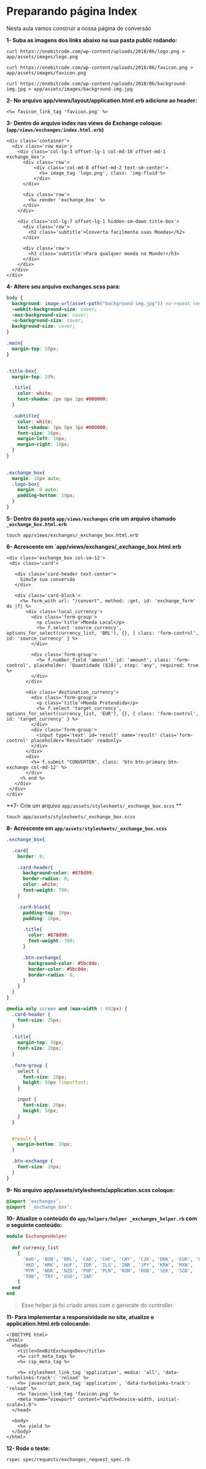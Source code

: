 # Preparando página Index

Nesta aula vamos construir a nossa página de conversão



**1- Suba as imagens dos links abaixo na sua pasta public rodando:**

```shell
curl https://onebitcode.com/wp-content/uploads/2018/06/logo.png > app/assets/images/logo.png

curl https://onebitcode.com/wp-content/uploads/2018/06/favicon.png > app/assets/images/favicon.png

curl https://onebitcode.com/wp-content/uploads/2018/06/background-img.jpg > app/assets/images/background-img.jpg
```



**2- No arquivo app/views/layout/application.html.erb adicione ao header:**

```erb
<%= favicon_link_tag 'favicon.png' %>
```



**3- Dentro do arquivo index nas views do Exchange coloque: (`app/views/exchanges/index.html.erb`)**

```erb
<div class='container'>
  <div class='row main'>
    <div class='col-lg-3 offset-lg-1 col-md-10 offset-md-1 exchange_box'>
      <div class='row'>
          <div class='col-md-8 offset-md-2 text-sm-center'>
            <%= image_tag 'logo.png', class: 'img-fluid'%>
          </div>
      </div>

      <div class='row'>
        <%= render 'exchange_box' %>
      </div>
    </div>

    <div class='col-lg-7 offset-lg-1 hidden-sm-down title-box'>
      <div class='row'>
        <h2 class='subtitle'>Converta facilmente suas Moedas</h2>
      </div>
                
      <div class='row'>
        <h3 class='subtitle'>Para qualquer moeda no Mundo!</h3>
      </div>
    </div>
  </div>
</div>
```



**4- Altere seu arquivo exchanges.scss para:**

```scss
body {
  background: image-url(asset-path("background-img.jpg")) no-repeat center center fixed;
  -webkit-background-size: cover;
  -moz-background-size: cover;
  -o-background-size: cover;
  background-size: cover;
}

.main{
  margin-top: 50px;
}


.title-box{
  margin-top: 20%;

  .title{
    color: white;
    text-shadow: 2px 0px 2px #000000;
  }

  .subtitle{
    color: white;
    text-shadow: 3px 0px 3px #000000;
    font-size: 30px;
    margin-left: 10px;
    margin-right: 10px;
  }
}

 
.exchange_box{
  margin: 10px auto;
  .logo-box{
    margin: 0 auto;
    padding-bottom: 10px;
  }
}
```



**5- Dentro da pasta `app/views/exchanges` crie um arquivo chamado `_exchange_box.html.erb`**

```shell
touch app/views/exchanges/_exchange_box.html.erb
```



**6- Acrescente em `app/views/exchanges/_exchange_box.html.erb**

 ```erb
<div class='exchange_box col-sm-12'>
  <div class='card'>

    <div class='card-header text-center'>
      Simule sua conversão
    </div>

    <div class='card-block'>
      <%= form_with url: "/convert", method: :get, id: 'exchange_form' do |f| %>
        <div class='local_currency'>
          <div class='form-group'>
            <p class='title'>Moeda Local</p>
            <%= f.select 'source_currency', options_for_select(currency_list, 'BRL'), {}, { class: 'form-control', id: 'source_currency' } %>
          </div>

          <div class='form-group'>
            <%= f.number_field 'amount', id: 'amount', class: 'form-control', placeholder: 'Quantidade ($10)', step: 'any', required: true %>
          </div>
        </div>
                    
        <div class='destination_currency'>
          <div class='form-group'>
            <p class='title'>Moeda Pretendida</p>
            <%= f.select 'target_currency', options_for_select(currency_list, 'EUR'), {}, { class: 'form-control', id: 'target_currency' } %>
          </div>
          <div class='form-group'>
            <input type='text' id='result' name='result' class='form-control' placeholder='Resultado' readonly>
          </div>
        </div>
        <div>
          <%= f.submit "CONVERTER", class: 'btn btn-primary btn-exchange col-md-12' %>
        </div>
      <% end %>
    </div>
  </div>
</div>
 ```



**7- Crie um arquivo `app/assets/stylesheets/_exchange_box.scss` **

```shell
touch app/assets/stylesheets/_exchange_box.scss
```



**8- Acrescente em `app/assets/stylesheets/_exchange_box.scss`**

```scss
.exchange_box{

  .card{
    border: 0;

    .card-header{
      background-color: #878d99;
      border-radius: 0;
      color: white;
      font-weight: 700;
    }

    .card-block{
      padding-top: 10px;
      padding: 20px;

      .title{
        color: #878d99;
        font-weight: 700;
      }

      .btn-exchange{
        background-color: #5bc0de;
        border-color: #5bc0de;
        border-radius: 0;
      }
    }
  }
}

@media only screen and (max-width : 992px) {
  .card-header {
    font-size: 25px;
  }

  .title{
    margin-top: 30px;
    font-size: 20px;
  }
    
  .form-group {
    select {
      font-size: 20px;
      height: 50px !important;
    }

    input {
      font-size: 20px;
      height: 50px;
    }
  }


  #result {
    margin-bottom: 20px;
  }

  .btn-exchange {
    font-size: 20px;
  }
}
```



**9- No arquivo app/assets/stylesheets/application.scss coloque:**

```scss
@import 'exchanges';
@import '_exchange_box';
```



**10- Atualize o conteúdo do `app/helpers/helper _exchanges_helper.rb` com o seguinte conteúdo:**

```ruby
module ExchangesHelper
 
  def currency_list
    [
      'AUD', 'BGN', 'BRL', 'CAD', 'CHF', 'CNY', 'CZK', 'DKK', 'EUR', 'GBP',
      'HKD', 'HRK', 'HUF', 'IDR', 'ILS', 'INR', 'JPY', 'KRW', 'MXN',
      'MYR', 'NOK', 'NZD', 'PHP', 'PLN', 'RON', 'RUB', 'SEK', 'SGD',
      'THB', 'TRY', 'USD', 'ZAR'
    ]
  end
end
```

> Esse helper já foi criado antes com o generate do controller.



**11- Para implementar a responsividade no site, atualize o application.html.erb colocando:**

```erb
<!DOCTYPE html>
<html>
  <head>
    <title>OneBitExchangeDev</title>
    <%= csrf_meta_tags %>
    <%= csp_meta_tag %>

    <%= stylesheet_link_tag 'application', media: 'all', 'data-turbolinks-track': 'reload' %>
    <%= javascript_pack_tag 'application', 'data-turbolinks-track': 'reload' %>
    <%= favicon_link_tag 'favicon.png' %>
    <meta name="viewport" content="width=device-width, initial-scale=1.0">
  </head>

  <body>
    <%= yield %>
  </body>
</html>
```



**12- Rode o teste:**

```shell
rspec spec/requests/exchanges_request_spec.rb
```

